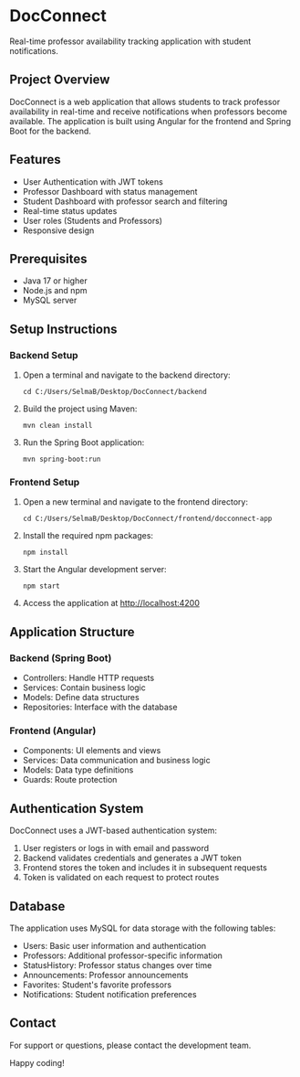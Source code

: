# DocConnect

Real-time professor availability tracking application with student notifications.

## Project Overview

DocConnect is a web application that allows students to track professor availability in real-time and receive notifications when professors become available. The application is built using Angular for the frontend and Spring Boot for the backend.

## Features

- User Authentication with JWT tokens
- Professor Dashboard with status management
- Student Dashboard with professor search and filtering
- Real-time status updates
- User roles (Students and Professors)
- Responsive design

## Prerequisites

- Java 17 or higher
- Node.js and npm
- MySQL server

## Setup Instructions

### Backend Setup

1. Open a terminal and navigate to the backend directory:
   ```
   cd C:/Users/SelmaB/Desktop/DocConnect/backend
   ```

2. Build the project using Maven:
   ```
   mvn clean install
   ```

3. Run the Spring Boot application:
   ```
   mvn spring-boot:run
   ```

### Frontend Setup

1. Open a new terminal and navigate to the frontend directory:
   ```
   cd C:/Users/SelmaB/Desktop/DocConnect/frontend/docconnect-app
   ```

2. Install the required npm packages:
   ```
   npm install
   ```

3. Start the Angular development server:
   ```
   npm start
   ```

4. Access the application at [http://localhost:4200](http://localhost:4200)

## Application Structure

### Backend (Spring Boot)

- Controllers: Handle HTTP requests
- Services: Contain business logic
- Models: Define data structures
- Repositories: Interface with the database

### Frontend (Angular)

- Components: UI elements and views
- Services: Data communication and business logic
- Models: Data type definitions
- Guards: Route protection

## Authentication System

DocConnect uses a JWT-based authentication system:

1. User registers or logs in with email and password
2. Backend validates credentials and generates a JWT token
3. Frontend stores the token and includes it in subsequent requests
4. Token is validated on each request to protect routes

## Database

The application uses MySQL for data storage with the following tables:

- Users: Basic user information and authentication
- Professors: Additional professor-specific information
- StatusHistory: Professor status changes over time
- Announcements: Professor announcements
- Favorites: Student's favorite professors
- Notifications: Student notification preferences

## Contact

For support or questions, please contact the development team.

Happy coding!